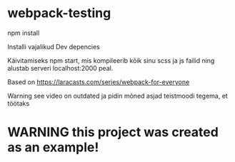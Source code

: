 # webpack-testing
npm install

Installi vajalikud Dev depencies

Käivitamiseks npm start, mis kompileerib kõik sinu scss ja js failid ning alustab serveri localhost:2000 peal.

Based on https://laracasts.com/series/webpack-for-everyone

Warning see video on outdated ja pidin mõned asjad teistmoodi tegema, et töötaks

# WARNING this project was created as an example! 

